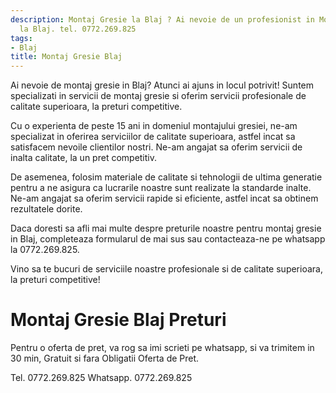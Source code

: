 ```yaml
---
description: Montaj Gresie la Blaj ? Ai nevoie de un profesionist in Montaj Gresie
  la Blaj. tel. 0772.269.825
tags:
- Blaj
title: Montaj Gresie Blaj
---
```



Ai nevoie de montaj gresie in Blaj? Atunci ai ajuns in locul potrivit! Suntem specializati in servicii de montaj gresie si oferim servicii profesionale de calitate superioara, la preturi competitive. 

Cu o experienta de peste 15 ani in domeniul montajului gresiei, ne-am specializat in oferirea serviciilor de calitate superioara, astfel incat sa satisfacem nevoile clientilor nostri. Ne-am angajat sa oferim servicii de inalta calitate, la un pret competitiv. 

De asemenea, folosim materiale de calitate si tehnologii de ultima generatie pentru a ne asigura ca lucrarile noastre sunt realizate la standarde inalte. Ne-am angajat sa oferim servicii rapide si eficiente, astfel incat sa obtinem rezultatele dorite. 

Daca doresti sa afli mai multe despre preturile noastre pentru montaj gresie in Blaj, completeaza formularul de mai sus sau contacteaza-ne pe whatsapp la 0772.269.825. 

Vino sa te bucuri de serviciile noastre profesionale si de calitate superioara, la preturi competitive!

# Montaj Gresie Blaj Preturi
Pentru o oferta de pret, va rog sa imi scrieti pe whatsapp, si va trimitem in 30 min, Gratuit si fara Obligatii Oferta de Pret.

Tel. 0772.269.825
Whatsapp. 0772.269.825